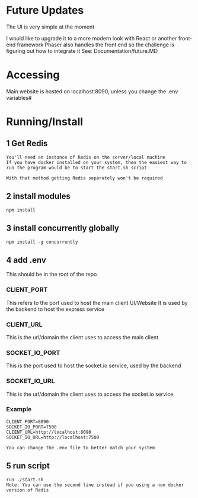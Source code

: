 
# Future Updates
The UI is very simple at the moment

I would like to upgrade it to a more modern look with React or another front-end framework
Phaser also handles the front end so the challenge is figuring out how to integrate it
See: Documentation/future.MD

# Accessing 

Main website is hosted on localhost:8090, unless you change the .env variables#




# Running/Install

## 1 Get Redis
```
You'll need an instance of Redis on the server/local machine 
If you have docker installed on your system, then the easiest way to run the program would be to start the start.sh script

With that method getting Redis separately won't be required
```

## 2 install modules


```
npm install
```

## 3 install concurrently globally


```
npm install -g concurrently

```



## 4 add .env
This should be in the root of the repo


### CLIENT_PORT
This refers to the port used to host the main client UI/Website
It is used by the backend to host the express service

### CLIENT_URL
This is the url/domain the client uses to access the main client

### SOCKET_IO_PORT
This is the port used to host the socket.io service, used by the backend


### SOCKET_IO_URL
This is the url/domain the client uses to access the socket.io service

### Example

```
CLIENT_PORT=8090
SOCKET_IO_PORT=7500
CLIENT_URL=http://localhost:8090
SOCKET_IO_URL=http://localhost:7500
```


```
You can change the .env file to better match your system

```

## 5 run script 
```
run ./start.sh
Note: You can use the second line instead if you using a non docker version of Redis

```


